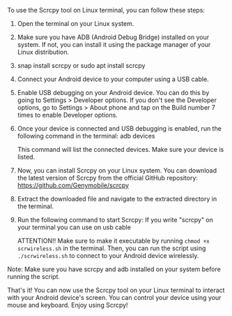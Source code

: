 To use the Scrcpy tool on Linux terminal, you can follow these steps:

1. Open the terminal on your Linux system.
2. Make sure you have ADB (Android Debug Bridge) installed on your system. If not, you can install it using the package manager of your Linux distribution.
3. snap install scrcpy or sudo apt install scrcpy
4. Connect your Android device to your computer using a USB cable.
5. Enable USB debugging on your Android device. You can do this by going to Settings > Developer options. If you don't see the Developer options, go to Settings > About phone and tap on the Build number 7 times to enable Developer options.
6. Once your device is connected and USB debugging is enabled, run the following command in the terminal:
   adb devices

   This command will list the connected devices. Make sure your device is listed.
7. Now, you can install Scrcpy on your Linux system. You can download the latest version of Scrcpy from the official GitHub repository: https://github.com/Genymobile/scrcpy
8. Extract the downloaded file and navigate to the extracted directory in the terminal.
9. Run the following command to start Scrcpy:
   If you write "scrcpy" on your terminal you can use on usb cable

   ATTENTION!!
   Make sure to make it executable by running `chmod +x scrwireless.sh` in the terminal. Then, you can run the script using `./scrwireless.sh` to connect to your Android device wirelessly.

Note: Make sure you have scrcpy and adb installed on your system before running the script.



That's it! You can now use the Scrcpy tool on your Linux terminal to interact with your Android device's screen. You can control your device using your mouse and keyboard. Enjoy using Scrcpy!
